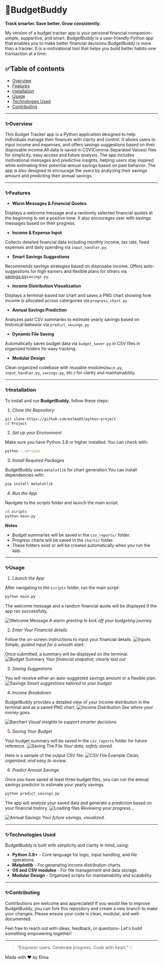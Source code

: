 # 💼BudgetBuddy
 
**Track smarter. Save better. Grow consistently.**

My version of a budget tracker app  is your personal financial companion-simple, supportive, and smart.
BudgetBuddy is a user-friendly Python app that enables you to make better financial decisions.BudgetBuddy is more than a tracker. It is a motivational tool that helps you build better habits-one transaction at a time.

## ✅Table of contents

- [Overview](#Overview)
- [Features](#Features)
- [Installation](#Installation)
- [Usage](#Usage)
- [Technologies Used](#Technologies)
- [Contributing](#Contributing)
---

### ✨Overview

This Budget Tracker app is a Python application designed to help individuals manage their finances with clarity and control. It allows users to input income and expenses, and offers savings suggestions based on their disposable income.All data is saved in CSV(Comma-Separated Values) files for simplicity, easy access and future analysis.
The app includes motivational messages and predictive insights, helping users stay inspired while estimating their potential annual savings based on past behavior.
The app is also designed to encourage the users by analyzing their savings amount and predicting their annual savings.

---

### ✨Features

- **Warm Messages & Financial Quotes** 

Displays a welcome message and a randomly selected financial quotes at the beginning to set a positive tone. It also encourages user with savings messages based on their progress.
- **Income & Expense Input**

Collects detailed financial data including monthly income, tax rate, fixed expenses and daily spending via `input_handler.py`.
- **Smart Savings Suggestions**

Recommends savings strategies based on disposabe income. Offers auto-suggestions for high earners and flexible plans for others via [savings.py](scripts/savings.py)`savings.py`.
- **Income Distribution Visualization**

Displays a terminal-based bar chart and saves a PNG chart showing how income is allocated across catergories via `progress_chart.py`
- **Annual Savings Prediction**

Analyzes past CSV summaries to estimate yearly savings based on historical behavior via `predict_savings.py`
- **Dynamic File Saving**

Automatically saves budget data via `budget_saver.py` in CSV files in organized folders for easy tracking.
- **Modular Design**

Clean organized codebase with reusable modules(`main.py`, `input_handler.py`, `savings.py`, etc.) for clarity and maintainability.

---
### ✨Installation

To install and run **BudgetBuddy**, follow these steps:


1. _Clone the Repository_
```bash
git clone https://github.com/eelma05/python-project
cd Project
```

2. _Set up your Environment_

Make sure you have Python 3.8 or higher installed. You can check with:
```bash
python --version
```

3. _Install Required Packages_

BudgetBuddy uses `matplotlib` for chart generation.You can install dependencies with:
```bash
pip install matplotlib
```

4. _Run the App_

Navigate to the scripts folder and launch the main script:
```bash
cd scripts
python main.py
```

**Notes**

- Budget summaries will be saved in the `csv_reports/` folder.
- Progress charts will be saved in the `charts/` folder.
- These folders exist or will be created automatically when you run the app.
---

### ✨Usage

1.  _Launch the App_

 After navigating to the `scripts` folder, run the main script:
 ```bash
 python main.py
 ```
 The welcome message and a random financial quote will be displayed if the app ran successfully.

![Welcome Message](Screenshots/welcome_message.png)
*A warm greeting to kick off your budgeting journey.*

2. _Enter Your Financial details_

Follow the on-screen instructions to input your financial details.
![Inputs](Screenshots/inputs.png)
*Simple, guided input for a smooth start.*

Once submitted, a summary will be displayed on the terminal.
![Budget Summary](Screenshots/budget_summary.png)
*Your financial snapshot, clearly laid out*

3. _Saving Suggestions_

You will receive either an auto-suggested savings amount or a flexible plan.
![Savings](Screenshots/savings_logic.png)
*Smart suggestions tailored to your budget.*

4. _Income Breakdown_

BudgetBuddy provides a detailed view of your income distribution in the terminal and as a saved PNG chart.
![Income Distribution](Screenshots/Income_distribution.png)
*See where your money goes.*

![Barchart](Screenshots/barchart.png)
*Visual insights to support smarter decisions.*

5. _Saving Your Budget_

Your budget summary will be saved in the `csv_reports` folder for future reference.
![Saving The File](Screenshots/file_saving.png)
*Your data, safely stored.*

Here is a sample of the output CSV file:
![CSV File Example](Screenshots/csv_sample_file.png)
*Clean, organized, and easy to review.*

6. _Predict Annual Savings_

Once you have saved at least three budget files, you can run the annual savings predictor to estimate your yearly savings.
```bash
python predict_savings.py
```
The app will analyze your saved data and generate a prediction based on your financial history.
![Loading files](Screenshots/loading_files.png)
*Reviewing your progress...*

![Annual Savings](Screenshots/annual_savings.png)
*Your future savings, visualized.*

---
### ✨Technologies Used
BudgetBuddy is built with simplicity and clarity in mind, using:

- **Python 3.8+** - Core language for logic, input handling, and file operations.
- **Matplotlib** - For generating income distribution charts.
- **OS and CSV modules** - For file management and data storage.
- **Modular Design** - Organized scripts for maintainability and scalability.
---

### ✨Contributing

Contributions are welcome and appreciated!
If you would like to improve BudgetBuddy, you can fork this repository and create a new branch to make your changes.
Please ensure your code is clean, modular, and well-documented. 

Feel free to reach out with ideas, feedback, or questions- Let's build something empowering together!

---

> “Empower users. Celebrate progress. Code with heart.” ✨

Made with ❤️ by Elma
